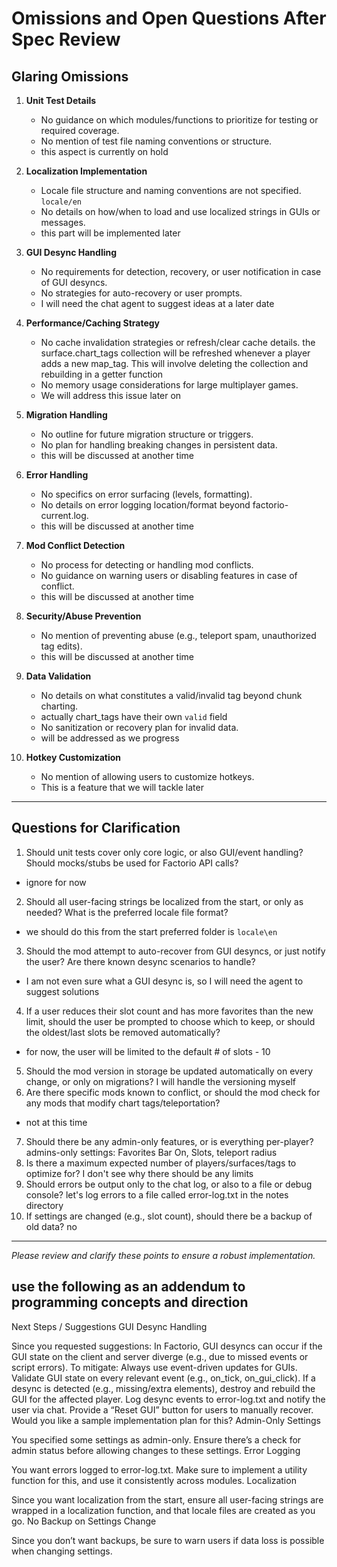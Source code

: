# Omissions and Open Questions After Spec Review

## Glaring Omissions

1. **Unit Test Details**
   - No guidance on which modules/functions to prioritize for testing or required coverage.
   - No mention of test file naming conventions or structure.
   - this aspect is currently on hold

2. **Localization Implementation**
   - Locale file structure and naming conventions are not specified.
   `locale/en`
   - No details on how/when to load and use localized strings in GUIs or messages.
   - this part will be implemented later

3. **GUI Desync Handling**
   - No requirements for detection, recovery, or user notification in case of GUI desyncs.
   - No strategies for auto-recovery or user prompts.
   - I will need the chat agent to suggest ideas at a later date

4. **Performance/Caching Strategy**
   - No cache invalidation strategies or refresh/clear cache details.
   the surface.chart_tags collection will be refreshed whenever a player adds a new map_tag. This will involve deleting the collection and rebuilding in a getter function
   - No memory usage considerations for large multiplayer games.
   - We will address this issue later on

5. **Migration Handling**
   - No outline for future migration structure or triggers.
   - No plan for handling breaking changes in persistent data.
   - this will be discussed at another time

6. **Error Handling**
   - No specifics on error surfacing (levels, formatting).
   - No details on error logging location/format beyond factorio-current.log.
   - this will be discussed at another time

7. **Mod Conflict Detection**
   - No process for detecting or handling mod conflicts.
   - No guidance on warning users or disabling features in case of conflict.
   - this will be discussed at another time

8. **Security/Abuse Prevention**
   - No mention of preventing abuse (e.g., teleport spam, unauthorized tag edits).
   - this will be discussed at another time

9. **Data Validation**
   - No details on what constitutes a valid/invalid tag beyond chunk charting.
   - actually chart_tags have their own `valid` field
   - No sanitization or recovery plan for invalid data.
   - will be addressed as we progress

10. **Hotkey Customization**
    - No mention of allowing users to customize hotkeys.
    - This is a feature that we will tackle later

---

## Questions for Clarification

1. Should unit tests cover only core logic, or also GUI/event handling? Should mocks/stubs be used for Factorio API calls?
- ignore for now
2. Should all user-facing strings be localized from the start, or only as needed? What is the preferred locale file format?
- we should do this from the start
preferred folder is `locale\en`
3. Should the mod attempt to auto-recover from GUI desyncs, or just notify the user? Are there known desync scenarios to handle?
- I am not even sure what a GUI desync is, so I will need the agent to suggest solutions
4. If a user reduces their slot count and has more favorites than the new limit, should the user be prompted to choose which to keep, or should the oldest/last slots be removed automatically?
- for now, the user will be limited to the default # of slots - 10
5. Should the mod version in storage be updated automatically on every change, or only on migrations?
I will handle the versioning myself
6. Are there specific mods known to conflict, or should the mod check for any mods that modify chart tags/teleportation?
- not at this time
7. Should there be any admin-only features, or is everything per-player?
admins-only settings: Favorites Bar On, Slots, teleport radius 
8. Is there a maximum expected number of players/surfaces/tags to optimize for?
I don't see why there should be any limits
9. Should errors be output only to the chat log, or also to a file or debug console?
let's log errors to a file called error-log.txt in the notes directory
10. If settings are changed (e.g., slot count), should there be a backup of old data?
no

---

*Please review and clarify these points to ensure a robust implementation.*

## use the following as an addendum to programming concepts and direction
Next Steps / Suggestions
GUI Desync Handling

Since you requested suggestions: In Factorio, GUI desyncs can occur if the GUI state on the client and server diverge (e.g., due to missed events or script errors). To mitigate:
Always use event-driven updates for GUIs.
Validate GUI state on every relevant event (e.g., on_tick, on_gui_click).
If a desync is detected (e.g., missing/extra elements), destroy and rebuild the GUI for the affected player.
Log desync events to error-log.txt and notify the user via chat.
Provide a “Reset GUI” button for users to manually recover.
Would you like a sample implementation plan for this?
Admin-Only Settings

You specified some settings as admin-only. Ensure there’s a check for admin status before allowing changes to these settings.
Error Logging

You want errors logged to error-log.txt. Make sure to implement a utility function for this, and use it consistently across modules.
Localization

Since you want localization from the start, ensure all user-facing strings are wrapped in a localization function, and that locale files are created as you go.
No Backup on Settings Change

Since you don’t want backups, be sure to warn users if data loss is possible when changing settings.
